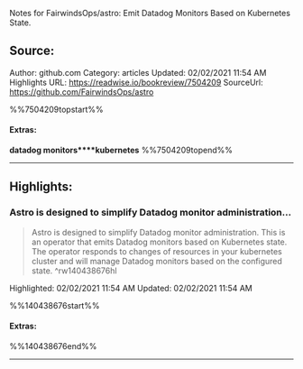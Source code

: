 Notes for FairwindsOps/astro: Emit Datadog Monitors Based on Kubernetes State.

## Source:
Author: github.com
Category: articles
Updated: 02/02/2021 11:54 AM
Highlights URL: https://readwise.io/bookreview/7504209
SourceUrl: https://github.com/FairwindsOps/astro

%%7504209topstart%%
#### Extras:
**datadog monitors****kubernetes**
%%7504209topend%%


 
-----
 ## Highlights:

### Astro is designed to simplify Datadog monitor administration...
>Astro is designed to simplify Datadog monitor administration. This is an operator that emits Datadog monitors based on Kubernetes state. The operator responds to changes of resources in your kubernetes cluster and will manage Datadog monitors based on the configured state. ^rw140438676hl


Highlighted: 02/02/2021 11:54 AM
Updated: 02/02/2021 11:54 AM

%%140438676start%%
#### Extras:

%%140438676end%%



------


